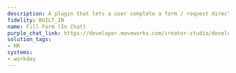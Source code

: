 ```yaml
---
description: A plugin that lets a user complete a form / request directly in chat.
fidelity: BUILT_IN
name: Fill Form (In Chat)
purple_chat_link: https://developer.moveworks.com/creator-studio/developer-tools/purple-chat?conversation=%7B%22startTimestamp%22%3A%2211%3A43%2BAM%22%2C%22messages%22%3A%5B%7B%22parts%22%3A%5B%7B%22richText%22%3A%22I+need+to+submit+an+HR+request.%22%7D%5D%2C%22role%22%3A%22user%22%7D%2C%7B%22parts%22%3A%5B%7B%22richText%22%3A%22Okay%2C+I+can+help+with+that.+What+type+of+HR+request+would+you+like+to+submit%3F%22%7D%5D%2C%22role%22%3A%22assistant%22%7D%2C%7B%22parts%22%3A%5B%7B%22richText%22%3A%22Please+provide+the+following+details%3A%5Cn%5Cn%3Cb%3ERequest+Type%3A%3C%2Fb%3E+Benefits%2C+Payroll%2C+Leave+of+Absence%5Cn%3Cb%3ESubject%3A%3C%2Fb%3E+%5BBrief+description+of+the+issue%5D%5Cn%3Cb%3EDetails%3A%3C%2Fb%3E+%5BFull+description+of+the+issue%5D%5Cn%22%7D%5D%2C%22role%22%3A%22assistant%22%7D%2C%7B%22parts%22%3A%5B%7B%22richText%22%3A%22Benefits%2C+%5C%22Incorrect+deductions%5C%22%2C+I+noticed+that+my+health+insurance+deductions+are+higher+than+expected+for+this+pay+period.+Can+you+please+investigate%3F%22%7D%5D%2C%22role%22%3A%22user%22%7D%2C%7B%22parts%22%3A%5B%7B%22richText%22%3A%22Thanks.+Here%27s+a+summary+of+your+HR+request%3A%5Cn%5Cn%3Cb%3ERequest+Type%3A%3C%2Fb%3E+Benefits%5Cn%3Cb%3ESubject%3A%3C%2Fb%3E+Incorrect+deductions%5Cn%3Cb%3EDetails%3A%3C%2Fb%3E+I+noticed+that+my+health+insurance+deductions+are+higher+than+expected+for+this+pay+period.+Can+you+please+investigate%3F%5Cn%5Cn%3Cb%3EPlease+confirm+your+request%3C%2Fb%3E%22%7D%5D%2C%22role%22%3A%22assistant%22%7D%2C%7B%22parts%22%3A%5B%7B%22buttons%22%3A%5B%7B%22buttonText%22%3A%22Submit+Request%22%2C%22style%22%3A%22filled%22%7D%2C%7B%22buttonText%22%3A%22Edit+Details%22%2C%22style%22%3A%22outlined%22%7D%2C%7B%22buttonText%22%3A%22Cancel%22%2C%22style%22%3A%22outlined%22%7D%5D%7D%5D%2C%22role%22%3A%22assistant%22%7D%2C%7B%22parts%22%3A%5B%7B%22richText%22%3A%22Okay%2C+I%27m+submitting+the+request.%22%7D%5D%2C%22role%22%3A%22user%22%7D%2C%7B%22parts%22%3A%5B%7B%22richText%22%3A%22Your+HR+request+has+been+submitted+to+Workday.+The+request+number+is+HR-2024-0034.+You+will+receive+a+confirmation+shortly.%22%7D%2C%7B%22citations%22%3A%5B%7B%22citationTitle%22%3A%22HR-2024-0034%22%2C%22connectorName%22%3A%22workday%22%7D%5D%7D%5D%2C%22role%22%3A%22assistant%22%7D%5D%7D
solution_tags:
- HR
systems:
- workday
---
```

